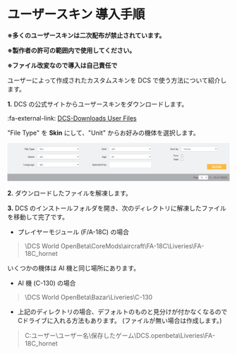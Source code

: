 # ユーザースキン 導入手順

**※多くのユーザースキンは二次配布が禁止されています。**

**※製作者の許可の範囲内で使用してください。**

**※ファイル改変なので導入は自己責任で**

ユーザーによって作成されたカスタムスキンを DCS で使う方法について紹介します。

**1.** DCS の公式サイトからユーザースキンをダウンロードします。

:fa-external-link: [DCS-Downloads User Files](https://www.digitalcombatsimulator.com/en/files/)

"File Type" を **Skin** にして、"Unit" からお好みの機体を選択します。

![userskin1-download](images/userskin1-download.png)

**2.** ダウンロードしたファイルを解凍します。

**3.** DCS のインストールフォルダを開き、次のディレクトリに解凍したファイルを移動して完了です。

- プレイヤーモジュール (F/A-18C) の場合

>\DCS World OpenBeta\CoreMods\aircraft\FA-18C\Liveries\FA-18C_hornet

いくつかの機体は AI 機と同じ場所にあります。

- AI 機 (C-130) の場合

>\DCS World OpenBeta\Bazar\Liveries\C-130

- 上記のディレクトリの場合、デフォルトのものと見分けが付かなくなるので Cドライブに入れる方法もあります。
(ファイルが無い場合は作成します。)

>C:ユーザー\ユーザー名\保存したゲーム\DCS.openbeta\Liveries\FA-18C_hornet
